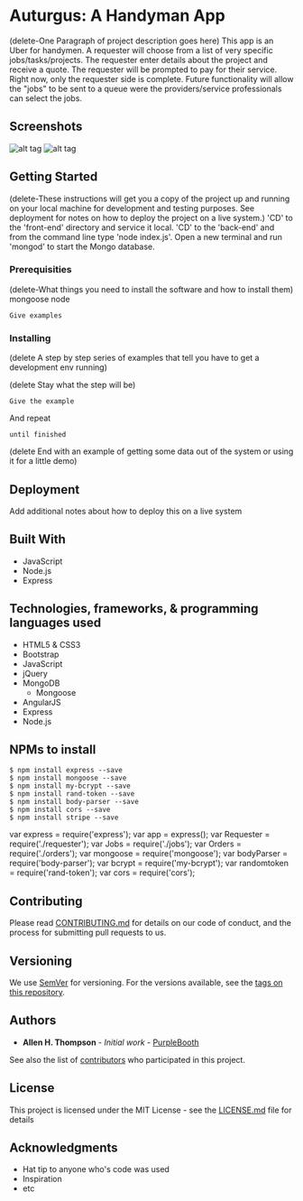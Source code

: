 # Auturgus: A Handyman App

(delete-One Paragraph of project description goes here)
This app is an Uber for handymen. A requester will choose from a list of very specific jobs/tasks/projects. The requester enter details about the project and receive  a quote. The requester will be prompted to pay for their service. Right now, only the requester side is complete. Future functionality will allow the "jobs" to be sent to a queue were the providers/service professionals can select the jobs.








## Screenshots

![alt tag](https://raw.githubusercontent.com/username/projectname/branch/path/to/img.png)
![alt tag](/Users/mac/github-projects/auturgus-handyman-app/auturgus-home-screen.png)










## Getting Started

(delete-These instructions will get you a copy of the project up and running on your local machine for development and testing purposes. See deployment for notes on how to deploy the project on a live system.) 'CD' to the 'front-end' directory and service it local. 'CD' to the 'back-end' and from the command line type 'node index.js'. Open a new terminal and run 'mongod' to start the Mongo database.











### Prerequisities

(delete-What things you need to install the software and how to install them)
mongoose
node

```
Give examples
```









### Installing

(delete A step by step series of examples that tell you have to get a development env running)

(delete Stay what the step will be)

```
Give the example
```

And repeat

```
until finished
```

(delete End with an example of getting some data out of the system or using it for a little demo)








## Deployment

Add additional notes about how to deploy this on a live system







## Built With

* JavaScript
* Node.js
* Express

## Technologies, frameworks, & programming languages used
* HTML5 & CSS3
* Bootstrap
* JavaScript
* jQuery
* MongoDB
  * Mongoose
* AngularJS
* Express
* Node.js



## NPMs to install

```node
$ npm install express --save
$ npm install mongoose --save
$ npm install my-bcrypt --save
$ npm install rand-token --save
$ npm install body-parser --save
$ npm install cors --save
$ npm install stripe --save
```

var express = require('express');
var app = express();
var Requester = require('./requester');
var Jobs = require('./jobs');
var Orders = require('./orders');
var mongoose = require('mongoose');
var bodyParser = require('body-parser');
var bcrypt = require('my-bcrypt');
var randomtoken = require('rand-token');
var cors = require('cors');








## Contributing

Please read [CONTRIBUTING.md](CONTRIBUTING.md) for details on our code of conduct, and the process for submitting pull requests to us.








## Versioning

We use [SemVer](http://semver.org/) for versioning. For the versions available, see the [tags on this repository](https://github.com/your/project/tags).







## Authors

* **Allen H. Thompson** - *Initial work* - [PurpleBooth](https://github.com/allenhthompson)

See also the list of [contributors](https://github.com/your/project/contributors) who participated in this project.








## License

This project is licensed under the MIT License - see the [LICENSE.md](LICENSE.md) file for details








## Acknowledgments

* Hat tip to anyone who's code was used
* Inspiration
* etc
